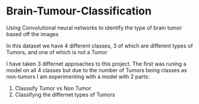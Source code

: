 # Brain-Tumour-Classification
Using Convolutional neural networks to identify the type of brain tumor based off the images

In this dataset we have 4 different classes, 3 of which are different types of Tumors, and one of which is not a Tumor

I have taken 3 differnet approaches to this project. The first was runing a model on all 4 classes but due to the number of Tumors being classes as non-tumors I am experimenting with a model with 2 parts:
1) Classsify Tumor vs Non Tumor
2) Classifyng the differnet types of Tumors
